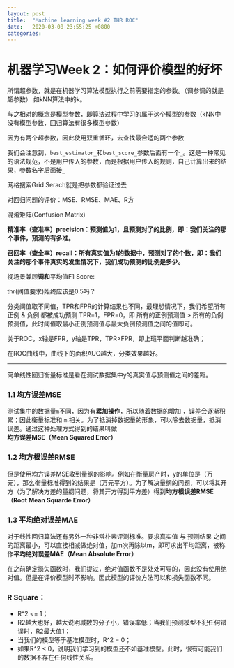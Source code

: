 ```yaml
---
layout: post
title:  "Machine learning week #2 THR ROC"
date:   2020-03-08 23:55:25 +0800
categories: 
---
```

# 机器学习Week 2：如何评价模型的好坏

所谓超参数，就是在机器学习算法模型执行之前需要指定的参数。（调参调的就是超参数） 如kNN算法中的k。

与之相对的概念是模型参数，即算法过程中学习的属于这个模型的参数（kNN中没有模型参数，回归算法有很多模型参数）

因为有两个超参数，因此使用双重循环，去查找最合适的两个参数

我们会注意到，`best_estimator_`和`best_score_`参数后面有一个`_`。这是一种常见的语法规范，不是用户传入的参数，而是根据用户传入的规则，自己计算出来的结果，参数名字后面接`_`

网格搜索Grid Serach就是把参数都验证过去

对回归问题的评价：MSE、RMSE、MAE、R方

混淆矩阵(Confusion Matrix)

**精准率（查准率）precision：预测值为1，且预测对了的比例，即：我们关注的那个事件，预测的有多准。**

**召回率（查全率）recall：所有真实值为1的数据中，预测对了的个数，即：我们关注的那个事件真实的发生情况下，我们成功预测的比例是多少。**

视场景兼顾**调和**平均值F1 Score:






thr(阈值要求)始终应该是0.5吗？

分类阈值取不同值，TPR和FPR的计算结果也不同，最理想情况下，我们希望所有正例 & 负例 都被成功预测  TPR=1，FPR=0，即 所有的正例预测值 > 所有的负例预测值，此时阈值取最小正例预测值与最大负例预测值之间的值即可。

关于ROC，x轴是FPR，y轴是TPR，TPR>FPR，即上班平面判断越准确；

在ROC曲线中，曲线下的面积AUC越大，分类效果越好。



-------


简单线性回归衡量标准是看在测试数据集中y的真实值与预测值之间的差距。

### 1.1 均方误差MSE

测试集中的数据量`m`不同，因为有**累加操作**，所以随着数据的增加 ，误差会逐渐积累；因此衡量标准和 `m` 相关。为了抵消掉数据量的形象，可以除去数据量，抵消误差。通过这种处理方式得到的结果叫做 **均方误差MSE（Mean Squared Error）**



### 1.2 均方根误差RMSE

但是使用均方误差MSE收到量纲的影响。例如在衡量房产时，y的单位是（万元），那么衡量标准得到的结果是（万元平方）。为了解决量纲的问题，可以将其开方（为了解决方差的量纲问题，将其开方得到平方差）得到**均方根误差RMSE（Root Mean Squarde Error）**



### 1.3 平均绝对误差MAE

对于线性回归算法还有另外一种非常朴素评测标准。要求真实值 与 预测结果 之间的距离最小，可以直接相减做绝对值，加m次再除以m，即可求出平均距离，被称作**平均绝对误差MAE（Mean Absolute Error）**

在之前确定损失函数时，我们提过，绝对值函数不是处处可导的，因此没有使用绝对值。但是在评价模型时不影响。因此模型的评价方法可以和损失函数不同。



### R Square：

- R^2 <= 1；
- R2越大也好，越大说明减数的分子小，错误率低；当我们预测模型不犯任何错误时，R2最大值1；
- 当我们的模型等于基准模型时，R^2 = 0；
- 如果R^2 < 0，说明我们学习到的模型还不如基准模型。此时，很有可能我们的数据不存在任何线性关系。





